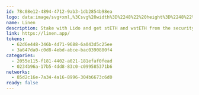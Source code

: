 ```yaml
---
id: 78c08e12-4894-4712-9ab3-1db2854b98ea
logo: data:image/svg+xml,%3Csvg%20width%3D%2248%22%20height%3D%2248%22%20viewBox%3D%220%200%2048%2048%22%20fill%3D%22none%22%20xmlns%3D%22http%3A%2F%2Fwww.w3.org%2F2000%2Fsvg%22%3E%0A%3Cg%20clip-path%3D%22url(%23clip0_14524_3225)%22%3E%0A%3Cpath%20d%3D%22M24%2048C37.2552%2048%2048%2037.2552%2048%2024C48%2010.7448%2037.2552%200%2024%200C10.7448%200%200%2010.7448%200%2024C0%2037.2552%2010.7448%2048%2024%2048Z%22%20fill%3D%22%23C9FD5E%22%2F%3E%0A%3Cpath%20d%3D%22M20.1821%2021.0775C20.4705%2021.1546%2020.7883%2021.1544%2021.4239%2021.1539L26.0028%2021.1502C26.637%2021.1497%2026.9541%2021.1495%2027.2419%2021.0722C27.6256%2020.9691%2027.9755%2020.7669%2028.2565%2020.4859C28.4671%2020.2752%2028.6257%2020.0006%2028.9429%2019.4514L32.5191%2013.2588L28.6077%2011L24.445%2018.2081C24.2309%2018.579%2024.1238%2018.7644%2023.9923%2018.8403C23.8171%2018.9414%2023.6011%2018.9414%2023.4259%2018.8402C23.2945%2018.7643%2023.1875%2018.5788%2022.9735%2018.2079L18.8149%2011.0007L14.9027%2013.2581L18.4777%2019.4539C18.7953%2020.0044%2018.9542%2020.2797%2019.1653%2020.4908C19.4468%2020.7723%2019.7975%2020.9747%2020.1821%2021.0775Z%22%20fill%3D%22black%22%2F%3E%0A%3Cpath%20d%3D%22M32.5191%2034.7413L28.3563%2027.5329C28.1421%2027.1621%2028.035%2026.9767%2028.035%2026.8249C28.035%2026.6225%2028.143%2026.4355%2028.3182%2026.3344C28.4496%2026.2585%2028.6638%2026.2585%2029.092%2026.2585H37.4126V21.7417H30.2661C29.6312%2021.7417%2029.3137%2021.7417%2029.0256%2021.8189C28.6414%2021.9219%2028.2911%2022.1241%2028.0099%2022.4054C27.799%2022.6163%2027.6403%2022.8912%2027.3229%2023.4411L25.0318%2027.4101C24.7144%2027.9599%2024.5557%2028.2349%2024.4785%2028.523C24.3756%2028.9072%2024.3756%2029.3116%2024.4786%2029.6958C24.5559%2029.9839%2024.7146%2030.2588%2025.0321%2030.8085L28.6077%2037.0001L32.5191%2034.7413Z%22%20fill%3D%22black%22%2F%3E%0A%3Cpath%20d%3D%22M22.939%2028.5249C22.8619%2028.2369%2022.7032%2027.9621%2022.386%2027.4125L20.0995%2023.4514C19.7815%2022.9006%2019.6225%2022.6252%2019.4112%2022.414C19.1295%2022.1325%2018.7784%2021.9301%2018.3935%2021.8275C18.1049%2021.7505%2017.7869%2021.751%2017.1509%2021.752L10%2021.7634L10.0072%2026.2802L18.3204%2026.2669C18.7491%2026.2663%2018.9635%2026.2659%2019.0951%2026.3417C19.2706%2026.4427%2019.3788%2026.6297%2019.3789%2026.8322C19.379%2026.9841%2019.2719%2027.1697%2019.0576%2027.5411L14.9028%2034.7419L18.815%2036.9992L22.3863%2030.8098C22.7034%2030.2602%2022.8621%2029.9853%2022.9392%2029.6973C23.042%2029.3133%2023.0419%2028.9089%2022.939%2028.5249Z%22%20fill%3D%22black%22%2F%3E%0A%3C%2Fg%3E%0A%3Cdefs%3E%0A%3CclipPath%20id%3D%22clip0_14524_3225%22%3E%0A%3Crect%20width%3D%2248%22%20height%3D%2248%22%20fill%3D%22white%22%2F%3E%0A%3C%2FclipPath%3E%0A%3C%2Fdefs%3E%0A%3C%2Fsvg%3E%0A
name: Linen
description: Stake with Lido and get stETH and wstETH from the security of Linen.
link: https://linen.app/
tokens:
  - 62d6e448-346b-4d71-9688-6a043d5c25ee
  - 3a647da0-c0d8-4ebd-abce-bac0390880f4
categories:
  - 2055e115-f181-4402-a021-181efaf0fead
  - 0234b96a-17b5-4dd8-83c0-c099585371b6
networks:
  - 85d2c16e-7a34-4a16-8996-304b6673c6d0
ready: false
---
```

